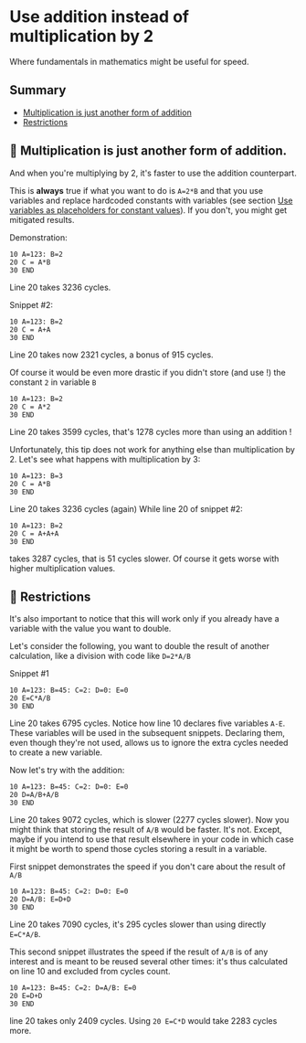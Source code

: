 # Use addition instead of multiplication by 2
Where fundamentals in mathematics might be useful for speed.
## Summary
* [Multiplication is just another form of addition](#-multiplication-is-just-another-form-of-addition)
* [Restrictions](#-restrictions)


## 🍎 Multiplication is just another form of addition.

And when you're multiplying by 2, it's faster to use the addition counterpart. 

This is **always** true if what you want to do is ``A=2*B`` and that you use variables and replace hardcoded constants with variables (see section [Use variables as placeholders for constant values](#1-use-variables-as-placeholders-for-constant-values)). If you don't, you might get mitigated results.

Demonstration:

```basic
10 A=123: B=2
20 C = A*B
30 END
```

Line 20 takes 3236 cycles.

Snippet #2:

```basic
10 A=123: B=2
20 C = A+A
30 END
```

Line 20 takes now 2321 cycles, a bonus of 915 cycles.

Of course it would be even more drastic if you didn't store (and use !) the constant ``2`` in variable ``B``

```basic
10 A=123: B=2
20 C = A*2
30 END
```

Line 20 takes 3599 cycles, that's 1278 cycles more than using an addition !

Unfortunately, this tip does not work for anything else than multiplication by 2. Let's see what happens with multiplication by 3:

```basic
10 A=123: B=3
20 C = A*B
30 END
```

Line 20 takes 3236 cycles (again)
While line 20 of snippet #2:

```basic
10 A=123: B=2
20 C = A+A+A
30 END
```

takes 3287 cycles, that is 51 cycles slower. Of course it gets worse with higher multiplication values.

## 🍎 Restrictions

It's also important to notice that this will work only if you already have a variable with the value you want to double.

Let's consider the following, you want to double the result of another calculation, like a division with code like ``D=2*A/B``

Snippet #1

```basic
10 A=123: B=45: C=2: D=0: E=0
20 E=C*A/B
30 END
```

Line 20 takes 6795 cycles. Notice how line 10 declares five variables ``A-E``. These variables will be used in the subsequent snippets. Declaring them, even though they're not used, allows us to ignore the extra cycles needed to create a new variable.

Now let's try with the addition:

```basic
10 A=123: B=45: C=2: D=0: E=0
20 D=A/B+A/B
30 END
```

Line 20 takes 9072 cycles, which is slower (2277 cycles slower).
Now you might think that storing the result of ``A/B`` would be faster. It's not. Except, maybe if you intend to use that result elsewhere in your code in which case it might be worth to spend those cycles storing a result in a variable.

First snippet demonstrates the speed if you don't care about the result of ``A/B``

```basic
10 A=123: B=45: C=2: D=0: E=0
20 D=A/B: E=D+D
30 END
```

Line 20 takes 7090 cycles, it's 295 cycles slower than using directly ``E=C*A/B``.

This second snippet illustrates the speed if the result of ``A/B`` is of any interest and is meant to be reused several other times: it's thus calculated on line 10 and excluded from cycles count.

```basic
10 A=123: B=45: C=2: D=A/B: E=0
20 E=D+D
30 END
```

line 20 takes only 2409 cycles. Using ``20 E=C*D`` would take 2283 cycles more.
